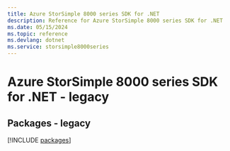 ```yaml
---
title: Azure StorSimple 8000 series SDK for .NET
description: Reference for Azure StorSimple 8000 series SDK for .NET
ms.date: 05/15/2024
ms.topic: reference
ms.devlang: dotnet
ms.service: storsimple8000series
---
```

# Azure StorSimple 8000 series SDK for .NET - legacy
## Packages - legacy
[!INCLUDE [packages](storsimple-8000-series-index.md)]